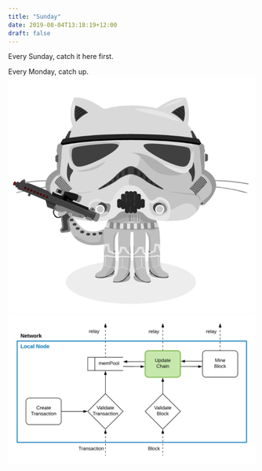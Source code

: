 ```yaml
---
title: "Sunday"
date: 2019-08-04T13:18:19+12:00
draft: false
---
```


Every Sunday, catch it here first.

Every Monday, catch up.
![other](/cat.jpg)
![other](/BitcoinNodeDiagramx.png)
